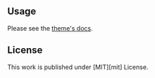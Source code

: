 ## Usage

Please see the [theme's docs](https://github.com/cotes2020/jekyll-theme-chirpy#documentation).

## License

This work is published under [MIT][mit] License.
